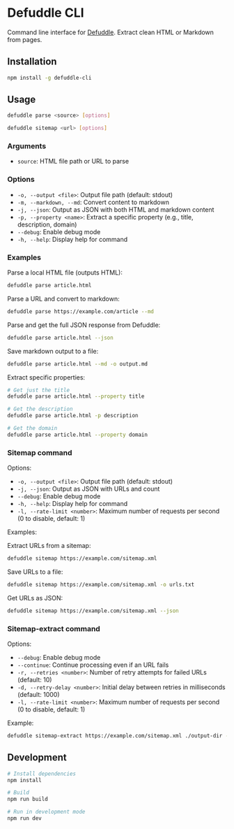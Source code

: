 # Defuddle CLI

Command line interface for [Defuddle](https://github.com/kepano/defuddle). Extract clean HTML or Markdown from pages.

## Installation

```bash
npm install -g defuddle-cli
```

## Usage

```bash
defuddle parse <source> [options]
```

```bash
defuddle sitemap <url> [options]
```

### Arguments

- `source`: HTML file path or URL to parse

### Options

- `-o, --output <file>`: Output file path (default: stdout)
- `-m, --markdown, --md`: Convert content to markdown
- `-j, --json`: Output as JSON with both HTML and markdown content
- `-p, --property <name>`: Extract a specific property (e.g., title, description, domain)
- `--debug`: Enable debug mode
- `-h, --help`: Display help for command

### Examples

Parse a local HTML file (outputs HTML):
```bash
defuddle parse article.html
```

Parse a URL and convert to markdown:
```bash
defuddle parse https://example.com/article --md
```

Parse and get the full JSON response from Defuddle:
```bash
defuddle parse article.html --json
```

Save markdown output to a file:
```bash
defuddle parse article.html --md -o output.md
```

Extract specific properties:
```bash
# Get just the title
defuddle parse article.html --property title

# Get the description
defuddle parse article.html -p description

# Get the domain
defuddle parse article.html --property domain
```

### Sitemap command

Options:
- `-o, --output <file>`: Output file path (default: stdout)
- `-j, --json`: Output as JSON with URLs and count
- `--debug`: Enable debug mode
- `-h, --help`: Display help for command
- `-l, --rate-limit <number>`: Maximum number of requests per second (0 to disable, default: 1)

Examples:

Extract URLs from a sitemap:
```bash
defuddle sitemap https://example.com/sitemap.xml
```

Save URLs to a file:
```bash
defuddle sitemap https://example.com/sitemap.xml -o urls.txt
```

Get URLs as JSON:
```bash
defuddle sitemap https://example.com/sitemap.xml --json
```

### Sitemap-extract command

Options:
- `--debug`: Enable debug mode
- `--continue`: Continue processing even if an URL fails
- `-r, --retries <number>`: Number of retry attempts for failed URLs (default: 10)
- `-d, --retry-delay <number>`: Initial delay between retries in milliseconds (default: 1000)
- `-l, --rate-limit <number>`: Maximum number of requests per second (0 to disable, default: 1)

Example:
```bash
defuddle sitemap-extract https://example.com/sitemap.xml ./output-dir --rate-limit 2
```

## Development

```bash
# Install dependencies
npm install

# Build
npm run build

# Run in development mode
npm run dev
```
